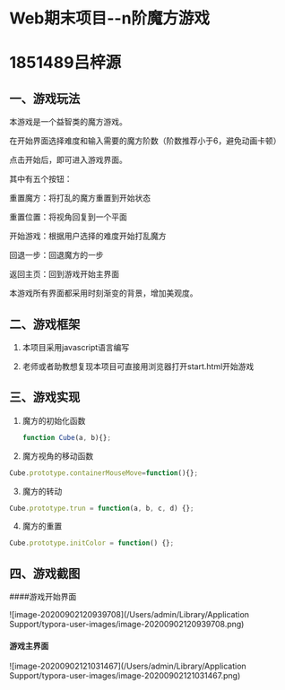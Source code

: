 # Web期末项目--n阶魔方游戏  

# 1851489吕梓源

## 一、游戏玩法

本游戏是一个益智类的魔方游戏。

在开始界面选择难度和输入需要的魔方阶数（阶数推荐小于6，避免动画卡顿）

点击开始后，即可进入游戏界面。

其中有五个按钮：

重置魔方：将打乱的魔方重置到开始状态

重置位置：将视角回复到一个平面

开始游戏：根据用户选择的难度开始打乱魔方

回退一步：回退魔方的一步

返回主页：回到游戏开始主界面

本游戏所有界面都采用时刻渐变的背景，增加美观度。

## 二、游戏框架

1. 本项目采用javascript语言编写

2. 老师或者助教想复现本项目可直接用浏览器打开start.html开始游戏

## 三、游戏实现

1. 魔方的初始化函数

   ```javascript
   function Cube(a, b){};
   ```

2. 魔方视角的移动函数

```javascript
Cube.prototype.containerMouseMove=function(){};
```

3. 魔方的转动

```javascript
Cube.prototype.trun = function(a, b, c, d) {};
```

4. 魔方的重置

```javascript
Cube.prototype.initColor = function() {};
```



## 四、游戏截图

####游戏开始界面

![image-20200902120939708](/Users/admin/Library/Application Support/typora-user-images/image-20200902120939708.png)

#### 游戏主界面

![image-20200902121031467](/Users/admin/Library/Application Support/typora-user-images/image-20200902121031467.png)